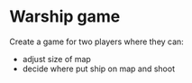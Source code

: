 # Warship game

Create a game for two players where they can: 
- adjust size of map
- decide where put ship on map and shoot
